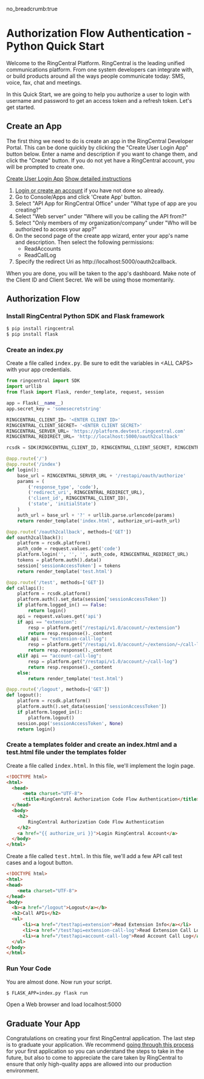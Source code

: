 no_breadcrumb:true

# Authorization Flow Authentication - Python Quick Start

Welcome to the RingCentral Platform. RingCentral is the leading unified communications platform. From one system developers can integrate with, or build products around all the ways people communicate today: SMS, voice, fax, chat and meetings.

In this Quick Start, we are going to help you authorize a user to login with username and password to get an access token and a refresh token. Let's get started.

## Create an App

The first thing we need to do is create an app in the RingCentral Developer Portal. This can be done quickly by clicking the "Create User Login App" button below. Enter a name and description if you want to change them, and click the "Create" button. If you do not yet have a RingCentral account, you will be prompted to create one.

<a target="_new" href="https://developer.ringcentral.com/new-app?name=Authorization+Flow+Quick+Start+App&desc=A+simple+app+to+demo+authorizing+user+on+RingCentral&public=false&type=ServerWeb&carriers=7710,7310,3420&permissions=ReadAccounts,ReadCallLog&redirectUri=http://localhost:5000/oauth2callback&utm_source=devguide&utm_medium=button&utm_campaign=quickstart" class="btn btn-primary">Create User Login App</a>
<a class="btn-link btn-collapse" data-toggle="collapse" href="#create-app-instructions" role="button" aria-expanded="false" aria-controls="create-app-instructions">Show detailed instructions</a>

<div class="collapse" id="create-app-instructions">
<ol>
<li><a href="https://developer.ringcentral.com/login.html#/">Login or create an account</a> if you have not done so already.</li>
<li>Go to Console/Apps and click 'Create App' button.</li>
<li>Select "API App for RingCentral Office" under "What type of app are you creating?"</li>
<li>Select "Web server" under "Where will you be calling the API from?"
<li>Select "Only members of my organization/company" under "Who will be authorized to access your app?"
<li>On the second page of the create app wizard, enter your app's name and description. Then select the following permissions:
  <ul>
    <li>ReadAccounts</li>
    <li>ReadCallLog</li>
  </ul>
  </li>
<li>Specify the redirect Uri as http://localhost:5000/oauth2callback.</li>
</ol>
</div>

When you are done, you will be taken to the app's dashboard. Make note of the Client ID and Client Secret. We will be using those momentarily.

## Authorization Flow

### Install RingCentral Python SDK and Flask framework

```bash
$ pip install ringcentral
$ pip install flask
```

### Create an index.py

Create a file called <tt>index.py</tt>. Be sure to edit the variables in &lt;ALL CAPS> with your app credentials.

```python
from ringcentral import SDK
import urllib
from flask import Flask, render_template, request, session

app = Flask(__name__)
app.secret_key = 'somesecretstring'

RINGCENTRAL_CLIENT_ID= '<ENTER CLIENT ID>'
RINGCENTRAL_CLIENT_SECRET= '<ENTER CLIENT SECRET>'
RINGCENTRAL_SERVER_URL= 'https://platform.devtest.ringcentral.com'
RINGCENTRAL_REDIRECT_URL= 'http://localhost:5000/oauth2callback'

rcsdk = SDK(RINGCENTRAL_CLIENT_ID, RINGCENTRAL_CLIENT_SECRET, RINGCENTRAL_SERVER_URL)

@app.route('/')
@app.route('/index')
def login():
    base_url = RINGCENTRAL_SERVER_URL + '/restapi/oauth/authorize'
    params = (
        ('response_type', 'code'),
        ('redirect_uri', RINGCENTRAL_REDIRECT_URL),
        ('client_id', RINGCENTRAL_CLIENT_ID),
        ('state', 'initialState')
    )
    auth_url = base_url + '?' + urllib.parse.urlencode(params)
    return render_template('index.html', authorize_uri=auth_url)

@app.route('/oauth2callback', methods=['GET'])
def oauth2callback():
    platform = rcsdk.platform()
    auth_code = request.values.get('code')
    platform.login('', '', '', auth_code, RINGCENTRAL_REDIRECT_URL)
    tokens = platform.auth().data()
    session['sessionAccessToken'] = tokens
    return render_template('test.html')

@app.route('/test', methods=['GET'])
def callapi():
    platform = rcsdk.platform()
    platform.auth().set_data(session['sessionAccessToken'])
    if platform.logged_in() == False:
        return login()
    api = request.values.get('api')
    if api == "extension":
        resp = platform.get("/restapi/v1.0/account/~/extension")
        return resp.response()._content
    elif api == "extension-call-log":
        resp = platform.get("/restapi/v1.0/account/~/extension/~/call-log")
        return resp.response()._content
    elif api == "account-call-log":
        resp = platform.get("/restapi/v1.0/account/~/call-log")
        return resp.response()._content
    else:
        return render_template('test.html')

@app.route('/logout', methods=['GET'])
def logout():
    platform = rcsdk.platform()
    platform.auth().set_data(session['sessionAccessToken'])
    if platform.logged_in():
        platform.logout()
    session.pop('sessionAccessToken', None)
    return login()
```

### Create a templates folder and create an index.html and a test.html file under the templates folder

Create a file called <tt>index.html</tt>. In this file, we'll implement the login page.

``` html
<!DOCTYPE html>
<html>
  <head>
      <meta charset="UTF-8">
      <title>RingCentral Authorization Code Flow Authentication</title>
  </head>
  <body>
    <h2>
        RingCentral Authorization Code Flow Authentication
    </h2>
    <a href="{{ authorize_uri }}">Login RingCentral Account</a>
  </body>
</html>
```

Create a file called <tt>test.html</tt>. In this file, we'll add a few API call test cases and a logout button.

``` html
<!DOCTYPE html>
<html>
<head>
    <meta charset="UTF-8">
</head>
<body>
  <b><a href="/logout">Logout</a></b>
  <h2>Call APIs</h2>
  <ul>
      <li><a href="/test?api=extension">Read Extension Info</a></li>
      <li><a href="/test?api=extension-call-log">Read Extension Call Log</a></li>
      <li><a href="/test?api=account-call-log">Read Account Call Log</a></li>
  </ul>
</body>
</html>
```

### Run Your Code

You are almost done. Now run your script.

```bash
$ FLASK_APP=index.py flask run
```

Open a Web browser and load localhost:5000

## Graduate Your App

Congratulations on creating your first RingCentral application. The last step is to graduate your application. We recommend [going through this process](../../../../basics/production) for your first application so you can understand the steps to take in the future, but also to come to appreciate the care taken by RingCentral to ensure that only high-quality apps are allowed into our production environment.
